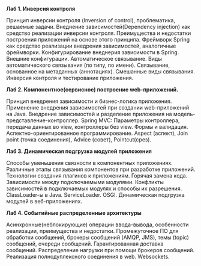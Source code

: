 **Лаб 1. Инверсия контроля**

Принцип инверсии контроля (Inversion of control), проблематика, решаемые задачи. Внеднение зависимостей(Dependency injection) как средство реализации инверсии контроля. Преимущества и недостатки построения приложений на основе этого принципа. Фреймворк Spring как средство реализации внедрения зависимостей, аналогичные фреймворки. Конфигурирование внеднерия зависимости в Spring. Внешние конфигурации. Автоматическое связывание. Виды автоматического связывания (по типу, по имени). Связывание, основанное на метаданных (аннотациях). Смешанные виды связывания. Инверсия контроля и тестирование приложения.

**Лаб 2. Компонентное(сервисное) построение web-приложений.**

Принцип внедрения зависимости и бизнес-логика приложения. Применение внедрения зависимостей при создании web-приложений на Java. Внедрение зависимостей и разделение приложения на модель-представление-контроллер. Spring MVC: Параметры контроллера, передача данных во view, контроллеры без view. Формы и валидация. Аспектно-ориентированное программирование. Aspect (аспект), Join point (точка соединения), Advice (совет), Pointcut(срез).

**Лаб 3. Динамическая **подгрузка** модулей приложения**

Способы уменьшения связности в компонентных приложениях. Различные этапы связывания компонентов при разработке приложений. Технологии создания плагинов к приложениям. Горячая замена кода. Зависимости между подключаемыми модулями. Конфликты зависимостей в подключаемых модулях и способы их разрешения. ClassLoader-ы в Java. ServiceLoader. OSGI. Динамическая подгрузка модулей в веб-приложениях.

**Лаб 4. Событийные распределенные архитектуры**

Асинхронные(неблокирующие) операции ввода-вывода, особенности реализации, преимущества и недостатки. Промежуточное ПО для обработки сообщений, брокеры сообщений (AMQP, JMS), темы (topic) сообщений, очереди сообщений. Гарантированная доставка сообщений. Распределение нагрузки при помощи брокеров сообщений. Реализация полнодуплексного соединения в web. Websockets.

